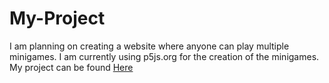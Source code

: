# My-Project
I am planning on creating a website where anyone can play multiple minigames. I am currently using p5js.org for the creation of the minigames.
My project can be found [Here](https://duckduckgo.com)
